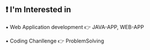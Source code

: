 ## ❗ I'm Interested in
▪️ Web Application development 👉 JAVA-APP, WEB-APP

▪️ Coding Chanllenge 👉 ProblemSolving
